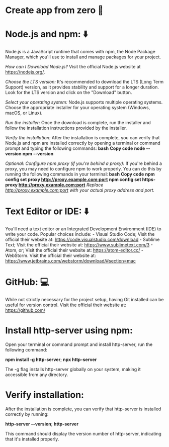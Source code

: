 # Create app from zero   📁

# Node.js and npm: ⬇️

Node.js is a JavaScript runtime that comes with npm, the Node Package Manager, which you'll use to install and manage packages for your project.

_How can I Download Node.js?_
Visit the official Node.js website at https://nodejs.org/.

_Choose the LTS version:_
It's recommended to download the LTS (Long Term Support) version, as it provides stability and support for a longer duration. Look for the LTS version and click on the "Download" button.

_Select your operating system:_
Node.js supports multiple operating systems. Choose the appropriate installer for your operating system (Windows, macOS, or Linux).

_Run the installer:_
Once the download is complete, run the installer and follow the installation instructions provided by the installer.

_Verify the installation:_
After the installation is complete, you can verify that Node.js and npm are installed correctly by opening a terminal or command prompt and typing the following commands:
**bash**
**Copy code**
**node --version**
**npm --version**

_Optional: Configure npm proxy (if you're behind a proxy):_
If you're behind a proxy, you may need to configure npm to work properly. You can do this by running the following commands in your terminal:
**bash**
**Copy code**
**npm config set proxy http://proxy.example.com:port**
**npm config set https-proxy http://proxy.example.com:port**
*Replace http://proxy.example.com:port with your actual proxy address and port.*

# Text Editor or IDE: ⬇️

You'll need a text editor or an Integrated Development Environment (IDE) to write your code. Popular choices include: - Visual Studio Code; Visit the official their website at: https://code.visualstudio.com/download - Sublime Text; Visit the official their website at: https://www.sublimetext.com/3 - Atom, or; Visit the official their website at: https://atom-editor.cc/ - WebStorm. Visit the official their website at: https://www.jetbrains.com/webstorm/download/#section=mac

# GitHub: 💻

While not strictly necessary for the project setup, having Git installed can be useful for version control. Visit the official their website at: https://github.com/

# Install http-server using npm:

Open your terminal or command prompt and install http-server, run the following command:

**npm install -g http-server**;
**npx http-server**

The -g flag installs http-server globally on your system, making it accessible from any directory.

# Verify installation:

After the installation is complete, you can verify that http-server is installed correctly by running:

**http-server --version**;
**http-server**

This command should display the version number of http-server, indicating that it's installed properly.